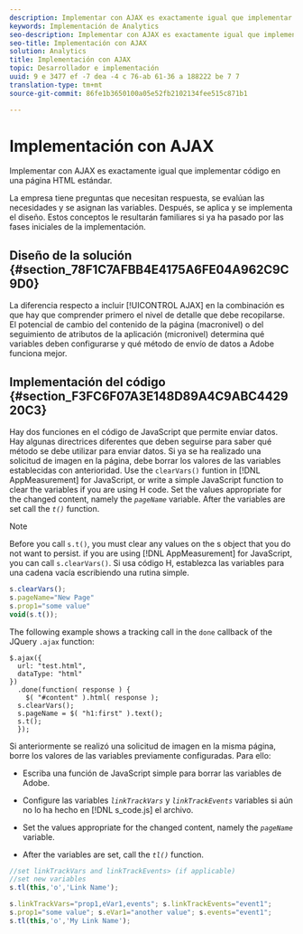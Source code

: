 ```yaml
---
description: Implementar con AJAX es exactamente igual que implementar código en una página HTML estándar.
keywords: Implementación de Analytics
seo-description: Implementar con AJAX es exactamente igual que implementar código en una página HTML estándar.
seo-title: Implementación con AJAX
solution: Analytics
title: Implementación con AJAX
topic: Desarrollador e implementación
uuid: 9 e 3477 ef -7 dea -4 c 76-ab 61-36 a 188222 be 7 7
translation-type: tm+mt
source-git-commit: 86fe1b3650100a05e52fb2102134fee515c871b1

---
```



# Implementación con AJAX

Implementar con AJAX es exactamente igual que implementar código en una página HTML estándar.

La empresa tiene preguntas que necesitan respuesta, se evalúan las necesidades y se asignan las variables. Después, se aplica y se implementa el diseño. Estos conceptos le resultarán familiares si ya ha pasado por las fases iniciales de la implementación.

## Diseño de la solución {#section_78F1C7AFBB4E4175A6FE04A962C9C9D0}

La diferencia respecto a incluir [!UICONTROL AJAX] en la combinación es que hay que comprender primero el nivel de detalle que debe recopilarse. El potencial de cambio del contenido de la página (macronivel) o del seguimiento de atributos de la aplicación (micronivel) determina qué variables deben configurarse y qué método de envío de datos a Adobe funciona mejor.

## Implementación del código {#section_F3FC6F07A3E148D89A4C9ABC442920C3}

Hay dos funciones en el código de JavaScript que permite enviar datos. Hay algunas directrices diferentes que deben seguirse para saber qué método se debe utilizar para enviar datos.
Si ya se ha realizado una solicitud de imagen en la página, debe borrar los valores de las variables establecidas con anterioridad. Use the `clearVars()` funtion in [!DNL AppMeasurement] for JavaScript, or write a simple JavaScript function to clear the variables if you are using H code. Set the values appropriate for the changed content, namely the *`pageName`* variable. After the variables are set call the *`t()`* function.

>[!NOTE]
>
>Before you call `s.t()`, you must clear any values on the s object that you do not want to persist. if you are using [!DNL AppMeasurement] for JavaScript, you can call `s.clearVars()`. Si usa código H, establezca las variables para una cadena vacía escribiendo una rutina simple.

```js
s.clearVars(); 
s.pageName="New Page" 
s.prop1="some value" 
void(s.t());
```

The following example shows a tracking call in the `done` callback of the JQuery `.ajax` function:

```
$.ajax({ 
  url: "test.html", 
  dataType: "html" 
}) 
  .done(function( response ) { 
    $( "#content" ).html( response ); 
  s.clearVars(); 
  s.pageName = $( "h1:first" ).text(); 
  s.t(); 
  }); 
```

Si anteriormente se realizó una solicitud de imagen en la misma página, borre los valores de las variables previamente configuradas. Para ello:

* Escriba una función de JavaScript simple para borrar las variables de Adobe.
* Configure las variables  *`linkTrackVars`* y *`linkTrackEvents`* variables si aún no lo ha hecho en [!DNL s_code.js] el archivo.

* Set the values appropriate for the changed content, namely the *`pageName`* variable.
* After the variables are set, call the *`tl()`* function.

```js
//set linkTrackVars and linkTrackEvents> (if applicable) 
//set new variables 
s.tl(this,'o','Link Name');
```

```js
s.linkTrackVars="prop1,eVar1,events"; s.linkTrackEvents="event1"; 
s.prop1="some value"; s.eVar1="another value"; s.events="event1"; 
s.tl(this,'o','My Link Name');
```

